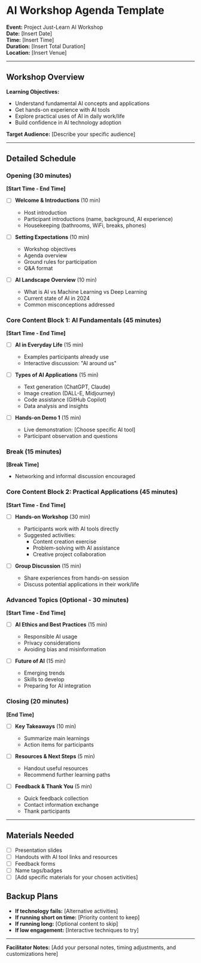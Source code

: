 # AI Workshop Agenda Template

**Event:** Project Just-Learn AI Workshop  
**Date:** [Insert Date]  
**Time:** [Insert Time]  
**Duration:** [Insert Total Duration]  
**Location:** [Insert Venue]

---

## Workshop Overview
**Learning Objectives:**
- Understand fundamental AI concepts and applications
- Get hands-on experience with AI tools
- Explore practical uses of AI in daily work/life
- Build confidence in AI technology adoption

**Target Audience:** [Describe your specific audience]

---

## Detailed Schedule

### Opening (30 minutes)
**[Start Time - End Time]**
- [ ] **Welcome & Introductions** (10 min)
  - Host introduction
  - Participant introductions (name, background, AI experience)
  - Housekeeping (bathrooms, WiFi, breaks, phones)

- [ ] **Setting Expectations** (10 min)
  - Workshop objectives
  - Agenda overview
  - Ground rules for participation
  - Q&A format

- [ ] **AI Landscape Overview** (10 min)
  - What is AI vs Machine Learning vs Deep Learning
  - Current state of AI in 2024
  - Common misconceptions addressed

### Core Content Block 1: AI Fundamentals (45 minutes)
**[Start Time - End Time]**
- [ ] **AI in Everyday Life** (15 min)
  - Examples participants already use
  - Interactive discussion: "AI around us"
  
- [ ] **Types of AI Applications** (15 min)
  - Text generation (ChatGPT, Claude)
  - Image creation (DALL-E, Midjourney)
  - Code assistance (GitHub Copilot)
  - Data analysis and insights

- [ ] **Hands-on Demo 1** (15 min)
  - Live demonstration: [Choose specific AI tool]
  - Participant observation and questions

### Break (15 minutes)
**[Break Time]**
- Networking and informal discussion encouraged

### Core Content Block 2: Practical Applications (45 minutes)
**[Start Time - End Time]**
- [ ] **Hands-on Workshop** (30 min)
  - Participants work with AI tools directly
  - Suggested activities:
    - Content creation exercise
    - Problem-solving with AI assistance
    - Creative project collaboration
  
- [ ] **Group Discussion** (15 min)
  - Share experiences from hands-on session
  - Discuss potential applications in their work/life

### Advanced Topics (Optional - 30 minutes)
**[Start Time - End Time]**
- [ ] **AI Ethics and Best Practices** (15 min)
  - Responsible AI usage
  - Privacy considerations
  - Avoiding bias and misinformation
  
- [ ] **Future of AI** (15 min)
  - Emerging trends
  - Skills to develop
  - Preparing for AI integration

### Closing (20 minutes)
**[End Time]**
- [ ] **Key Takeaways** (10 min)
  - Summarize main learnings
  - Action items for participants
  
- [ ] **Resources & Next Steps** (5 min)
  - Handout useful resources
  - Recommend further learning paths
  
- [ ] **Feedback & Thank You** (5 min)
  - Quick feedback collection
  - Contact information exchange
  - Thank participants

---

## Materials Needed
- [ ] Presentation slides
- [ ] Handouts with AI tool links and resources
- [ ] Feedback forms
- [ ] Name tags/badges
- [ ] [Add specific materials for your chosen activities]

## Backup Plans
- **If technology fails:** [Alternative activities]
- **If running short on time:** [Priority content to keep]
- **If running long:** [Optional content to skip]
- **If low engagement:** [Interactive techniques to try]

---

**Facilitator Notes:**
[Add your personal notes, timing adjustments, and customizations here]
